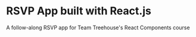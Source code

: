 # RSVP App built with React.js

A follow-along RSVP app for Team Treehouse's React Components course